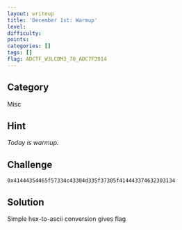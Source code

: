 ```yaml
---
layout: writeup
title: 'December 1st: Warmup'
level:
difficulty:
points:
categories: []
tags: []
flag: ADCTF_W3LC0M3_70_ADC7F2014
---
```

## Category

Misc

## Hint

*Today is warmup.*

## Challenge

    0x41444354465f57334c43304d335f37305f414443374632303134

## Solution

Simple hex-to-ascii conversion gives flag

